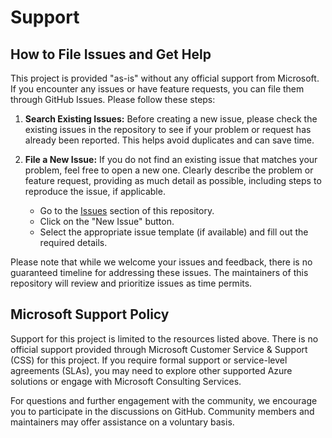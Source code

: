 # Support

## How to File Issues and Get Help

This project is provided "as-is" without any official support from Microsoft. If you encounter any issues or have feature requests, you can file them through GitHub Issues. Please follow these steps:

1. **Search Existing Issues:** Before creating a new issue, please check the existing issues in the repository to see if your problem or request has already been reported. This helps avoid duplicates and can save time.

1. **File a New Issue:** If you do not find an existing issue that matches your problem, feel free to open a new one. Clearly describe the problem or feature request, providing as much detail as possible, including steps to reproduce the issue, if applicable.

    * Go to the [Issues](https://github.com/microsoft/CAIRA/issues) section of this repository.
    * Click on the "New Issue" button.
    * Select the appropriate issue template (if available) and fill out the required details.

Please note that while we welcome your issues and feedback, there is no guaranteed timeline for addressing these issues. The maintainers of this repository will review and prioritize issues as time permits.

## Microsoft Support Policy

Support for this project is limited to the resources listed above. There is no official support provided through Microsoft Customer Service & Support (CSS) for this project. If you require formal support or service-level agreements (SLAs), you may need to explore other supported Azure solutions or engage with Microsoft Consulting Services.

For questions and further engagement with the community, we encourage you to participate in the discussions on GitHub. Community members and maintainers may offer assistance on a voluntary basis.

